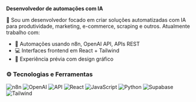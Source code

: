 <p>
  <b>Desenvolvedor de automações com IA</b>
</p>

🎯 Sou um desenvolvedor focado em criar soluções automatizadas com IA para produtividade, marketing, e-commerce, scraping e outros. Atualmente trabalho com:
- 🔧 Automações usando n8n, OpenAI API, APIs REST
- 💻 Interfaces frontend em React + Tailwind
- 🎨 Experiência prévia com design gráfico

### ⚙️ Tecnologias e Ferramentas

![n8n](https://img.shields.io/badge/n8n-000000?style=for-the-badge&logo=n8n&logoColor=white)
![OpenAI](https://img.shields.io/badge/OpenAI-000000?style=for-the-badge&logo=openai&logoColor=white)
![API](https://img.shields.io/badge/API-000000?style=for-the-badge&logo=swagger&logoColor=white)
![React](https://img.shields.io/badge/React-000000?style=for-the-badge&logo=react&logoColor=white)
![JavaScript](https://img.shields.io/badge/JavaScript-000000?style=for-the-badge&logo=javascript&logoColor=white)
![Python](https://img.shields.io/badge/Python-000000?style=for-the-badge&logo=python&logoColor=white)
![Supabase](https://img.shields.io/badge/Supabase-000000?style=for-the-badge&logo=supabase&logoColor=white)
![Tailwind](https://img.shields.io/badge/Tailwind-000000?style=for-the-badge&logo=tailwindcss&logoColor=white)
